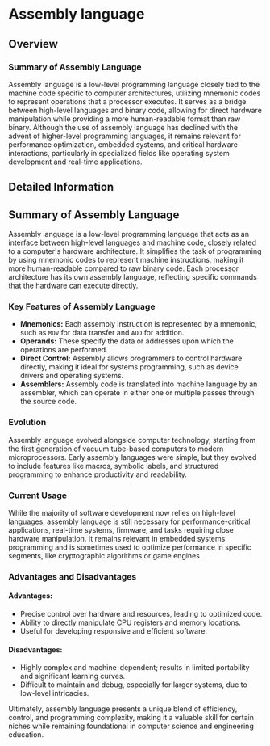 # Assembly language

## Overview

### Summary of Assembly Language

Assembly language is a low-level programming language closely tied to the machine code specific to computer architectures, utilizing mnemonic codes to represent operations that a processor executes. It serves as a bridge between high-level languages and binary code, allowing for direct hardware manipulation while providing a more human-readable format than raw binary. Although the use of assembly language has declined with the advent of higher-level programming languages, it remains relevant for performance optimization, embedded systems, and critical hardware interactions, particularly in specialized fields like operating system development and real-time applications.

## Detailed Information

## Summary of Assembly Language

Assembly language is a low-level programming language that acts as an interface between high-level languages and machine code, closely related to a computer's hardware architecture. It simplifies the task of programming by using mnemonic codes to represent machine instructions, making it more human-readable compared to raw binary code. Each processor architecture has its own assembly language, reflecting specific commands that the hardware can execute directly.

### Key Features of Assembly Language
- **Mnemonics:** Each assembly instruction is represented by a mnemonic, such as `MOV` for data transfer and `ADD` for addition.
- **Operands:** These specify the data or addresses upon which the operations are performed.
- **Direct Control:** Assembly allows programmers to control hardware directly, making it ideal for systems programming, such as device drivers and operating systems.
- **Assemblers:** Assembly code is translated into machine language by an assembler, which can operate in either one or multiple passes through the source code.

### Evolution
Assembly language evolved alongside computer technology, starting from the first generation of vacuum tube-based computers to modern microprocessors. Early assembly languages were simple, but they evolved to include features like macros, symbolic labels, and structured programming to enhance productivity and readability.

### Current Usage
While the majority of software development now relies on high-level languages, assembly language is still necessary for performance-critical applications, real-time systems, firmware, and tasks requiring close hardware manipulation. It remains relevant in embedded systems programming and is sometimes used to optimize performance in specific segments, like cryptographic algorithms or game engines.

### Advantages and Disadvantages
#### Advantages:
- Precise control over hardware and resources, leading to optimized code.
- Ability to directly manipulate CPU registers and memory locations.
- Useful for developing responsive and efficient software.
    
#### Disadvantages:
- Highly complex and machine-dependent; results in limited portability and significant learning curves.
- Difficult to maintain and debug, especially for larger systems, due to low-level intricacies.

Ultimately, assembly language presents a unique blend of efficiency, control, and programming complexity, making it a valuable skill for certain niches while remaining foundational in computer science and engineering education.

